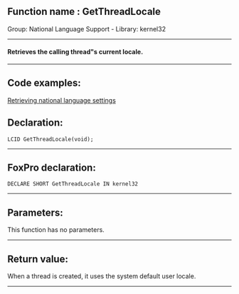 
## Function name : GetThreadLocale
Group: National Language Support - Library: kernel32    
***  


#### Retrieves the calling thread"s current locale.
***  


## Code examples:
[Retrieving national language settings](../../samples/sample_077.md)  

## Declaration:
```foxpro  
LCID GetThreadLocale(void);  
```  
***  


## FoxPro declaration:
```foxpro  
DECLARE SHORT GetThreadLocale IN kernel32  
```  
***  


## Parameters:
This function has no parameters.  
***  


## Return value:
When a thread is created, it uses the system default user locale.  
***  

